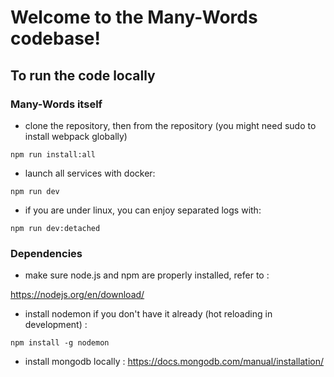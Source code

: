 # Welcome to the Many-Words codebase!

## To run the code locally

### Many-Words itself

- clone the repository, then from the repository (you might need sudo to install webpack globally)

`npm run install:all`

- launch all services with docker:

`npm run dev`

- if you are under linux, you can enjoy separated logs with:

`npm run dev:detached`


### Dependencies

- make sure node.js and npm are properly installed, refer to :

https://nodejs.org/en/download/

- install nodemon if you don't have it already (hot reloading in development) :

`npm install -g nodemon`

- install mongodb locally :
  https://docs.mongodb.com/manual/installation/


